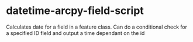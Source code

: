 # datetime-arcpy-field-script
Calculates date for a field in a feature class. Can do a conditional check for a specified ID field and output a time dependant on the id
